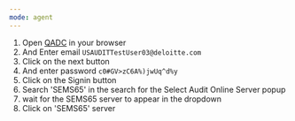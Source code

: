 ```yaml
---
mode: agent
---
```

1. Open [QADC](https://qadcportal.aaps.deloitte.com/) in your browser
2. And Enter email `USAUDITTestUser03@deloitte.com` 
3. Click on the next button
4. And enter password `c0#GV>zC6A%)jwUq^d%y`
5. Click on the Signin button
6. Search 'SEMS65' in the search for the Select Audit Online Server popup
7. wait for the SEMS65 server to appear in the dropdown
8. Click on 'SEMS65' server